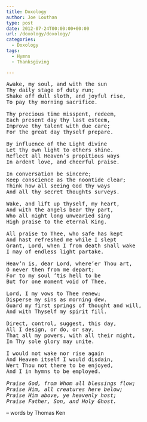 ```yaml
---
title: Doxology
author: Joe Louthan
type: post
date: 2012-07-24T00:00:00+00:00
url: /doxology/doxology/
categories:
  - Doxology
tags:
  - Hymns
  - Thanksgiving

---
```

<pre>Awake, my soul, and with the sun
Thy daily stage of duty run;
Shake off dull sloth, and joyful rise,
To pay thy morning sacrifice.

Thy precious time misspent, redeem,
Each present day thy last esteem,
Improve thy talent with due care;
For the great day thyself prepare.

By influence of the Light divine
Let thy own light to others shine.
Reflect all Heaven’s propitious ways
In ardent love, and cheerful praise.

In conversation be sincere;
Keep conscience as the noontide clear;
Think how all seeing God thy ways
And all thy secret thoughts surveys.

Wake, and lift up thyself, my heart,
And with the angels bear thy part,
Who all night long unwearied sing
High praise to the eternal King.

All praise to Thee, who safe has kept
And hast refreshed me while I slept
Grant, Lord, when I from death shall wake
I may of endless light partake.

Heav’n is, dear Lord, where’er Thou art,
O never then from me depart;
For to my soul ’tis hell to be
But for one moment void of Thee.

Lord, I my vows to Thee renew;
Disperse my sins as morning dew.
Guard my first springs of thought and will,
And with Thyself my spirit fill.

Direct, control, suggest, this day,
All I design, or do, or say,
That all my powers, with all their might,
In Thy sole glory may unite.

I would not wake nor rise again
And Heaven itself I would disdain,
Wert Thou not there to be enjoyed,
And I in hymns to be employed.

<em>Praise God, from Whom all blessings flow;
Praise Him, all creatures here below;
Praise Him above, ye heavenly host;
Praise Father, Son, and Holy Ghost.</em></pre>

&#8211; words by Thomas Ken